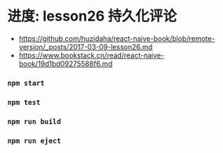 # 进度: lesson26 持久化评论
- https://github.com/huzidaha/react-naive-book/blob/remote-version/_posts/2017-03-09-lesson26.md
- https://www.bookstack.cn/read/react-naive-book/19d1bd09275588f6.md

### `npm start`

### `npm test`

### `npm run build`

### `npm run eject`
